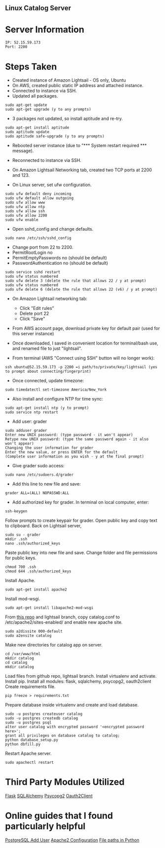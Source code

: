 ## Linux Catalog Server

# Server Information
```
IP: 52.15.59.173
Port: 2200

```

# Steps Taken
- Created instance of Amazon Lightsail - OS only, Ubuntu
- On AWS, created public static IP address and attached instance.
- Connected to instance via SSH.
- Updated all packages.
```
sudo apt-get update
sudo apt-get upgrade (y to any prompts)
```
- 3 packages not updated, so install aptitude and re-try.
```
sudo apt-get install aptitude
sudo aptitude update
sudo aptitude safe-upgrade (y to any prompts)
```
- Rebooted server instance (due to "*** System restart required *** message).
- Reconnected to instance via SSH.

- On Amazon Lightsail Networking tab, created two TCP ports at 2200 and 123.
- On Linux server, set ufw configuration.
```
sudo ufw default deny incoming
sudo ufw default allow outgoing
sudo ufw allow www
sudo ufw allow ntp
sudo ufw allow ssh
sudo ufw allow 2200
sudo ufw enable
```
- Open sshd_config and change defaults.
```
sudo nano /etc/ssh/sshd_config
```
   - Change port from 22 to 2200.
   - PermitRootLogin no
   - PermitEmptyPasswords no (should be default)
   - PasswordAuthentication no (should be default)
```
sudo service sshd restart
sudo ufw status numbered
sudo ufw delete 3 (delete the rule that allows 22 / y at prompt)
sudo ufw status numbered
sudo ufw delete 6 (delete the rule that allows 22 (v6) / y at prompt)
```
   
- On Amazon Lightsail networking tab:
   - Click "Edit rules"
   - Delete port 22
   - Click "Save"
   
- From AWS account page, download private key for default pair (used for this server instance)
- Once downloaded, I saved in convenient location for terminal/bash use, and renamed file to just "lightsail".
- From terminal (AWS "Connect using SSH" button will no longer work):
```
ssh ubuntu@52.15.59.173 -p 2200 =i path/to/private/key/lightsail (yes to prompt about connecting/fingerprint)
```
- Once connected, update timezone:
```
sudo timedatectl set-timezone America/New_York
```
- Also install and configure NTP for time sync:
```
sudo apt-get install ntp (y to prompt)
sudo service ntp restart
```
- Add user: grader
```
sudo adduser grader
Enter new UNIX password: (type password - it won't appear)
Retype new UNIX password: (type the same password again - it also won't appear)
Changing the user information for grader
Enter the new value, or press ENTER for the default
(Complete user information as you wish - y at the final prompt)
```
- Give grader sudo access:
```
sudo nano /etc/sudoers.d/grader
```
- Add this line to new file and save:
```
grader ALL=(ALL) NOPASSWD:ALL
```
- Add authorized key for grader. In terminal on local computer, enter:
```
ssh-keygen
```
Follow prompts to create keypair for grader.
Open public key and copy text to clipboard.
Back on Lightsail server,
```
sudo su - grader
mkdir .ssh
nano .ssh/authorized_keys
```
Paste public key into new file and save.
Change folder and file permissions for public keys.
```
chmod 700 .ssh
chmod 644 .ssh/authorized_keys
```
Install Apache.
```
sudo apt-get install apache2
```
Install mod-wsgi.
```
sudo apt-get install libapache2-mod-wsgi
```
From [this repo](https://github.com/jayrbarr/catalog/tree/lightsail "Catalog App") and lightsail branch, copy catalog.conf to /etc/apache2/sites-enabled/ and enable new apache site.
```
sudo a2dissite 000-default
sudo a2ensite catalog
```
Make new directories for catalog app on server.
```
cd /var/www/html
mkdir catalog
cd catalog
mkdir catalog
```
Load files from github repo, lightsail branch.
Install virtualenv and activate.
Install pip.
Install all modules: flask, sqlalchemy, psycopg2, oauth2client
Create requirements file.
```
pip freeze > requirements.txt
```
Prepare database inside virtualenv and create and load database.
```
sudo -u postgres createuser catalog
sudo -u postgres createdb catalog
sudo -u postgres psql
alter user catalog with encrypted password '<encrypted password here>';
grant all privileges on database catalog to catalog;
python database_setup.py
python dbfill.py
```
Restart Apache server.
```
sudo apachectl restart
```

# Third Party Modules Utilized
[Flask](http://flask.pocoo.org/)
[SQLAlchemy](https://www.sqlalchemy.org/)
[Psycopg2](http://initd.org/psycopg/)
[Oauth2Client](https://oauth2client.readthedocs.io/en/latest/)

# Online guides that I found particularly helpful
[PostgreSQL Add User](https://medium.com/coding-blocks/creating-user-database-and-adding-access-on-postgresql-8bfcd2f4a91e)
[Apache2 Configuration](https://www.digitalocean.com/community/tutorials/how-to-configure-the-apache-web-server-on-an-ubuntu-or-debian-vps)
[File paths in Python](https://stackoverflow.com/questions/18954198/file-path-in-python)





